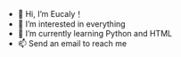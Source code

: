 - 👋 Hi, I’m Eucaly！
- 👀 I’m interested in everything 
- 🌱 I’m currently learning Python and HTML
- 📫 Send an email to reach me

<!---
isntbunny/isntbunny is a ✨ special ✨ repository because its `README.md` (this file) appears on your GitHub profile.
You can click the Preview link to take a look at your changes.
--->
